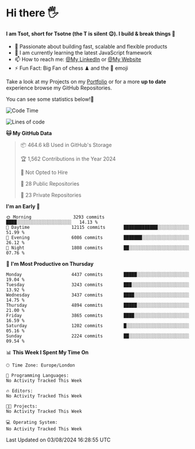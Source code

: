 # Hi there :raised_hand_with_fingers_splayed:
#### I am Tsot, short for Tsotne (the T is silent :wink:). I build & break things :space_invader:
- :telescope: Passionate about building fast, scalable and flexible products
- :seedling: I am currently learning the latest JavaScript framework 
- :mailbox: How to reach me: [@My LinkedIn](https://www.linkedin.com/in/tsotne-gvadzabia/) or [@My Website](https://tsotne.co.uk/contact)
- :zap: Fun Fact: Big Fan of chess ♟ and the 👾 emoji

Take a look at my Projects on my [Portfolio](https://tsotne.co.uk/) or for a more **up to date** experience browse my GitHub Repositories.

You can see some statistics below!:space_invader:
<!--START_SECTION:waka-->
![Code Time](http://img.shields.io/badge/Code%20Time-761%20hrs%202%20mins-blue)

![Lines of code](https://img.shields.io/badge/From%20Hello%20World%20I%27ve%20Written-9.2%20million%20lines%20of%20code-blue)

**🐱 My GitHub Data** 

> 📦 464.6 kB Used in GitHub's Storage 
 > 
> 🏆 1,562 Contributions in the Year 2024
 > 
> 🚫 Not Opted to Hire
 > 
> 📜 28 Public Repositories 
 > 
> 🔑 23 Private Repositories 
 > 
**I'm an Early 🐤** 

```text
🌞 Morning                3293 commits        ████░░░░░░░░░░░░░░░░░░░░░   14.13 % 
🌆 Daytime                12115 commits       █████████████░░░░░░░░░░░░   51.99 % 
🌃 Evening                6086 commits        ███████░░░░░░░░░░░░░░░░░░   26.12 % 
🌙 Night                  1808 commits        ██░░░░░░░░░░░░░░░░░░░░░░░   07.76 % 
```
📅 **I'm Most Productive on Thursday** 

```text
Monday                   4437 commits        █████░░░░░░░░░░░░░░░░░░░░   19.04 % 
Tuesday                  3243 commits        ███░░░░░░░░░░░░░░░░░░░░░░   13.92 % 
Wednesday                3437 commits        ████░░░░░░░░░░░░░░░░░░░░░   14.75 % 
Thursday                 4894 commits        █████░░░░░░░░░░░░░░░░░░░░   21.00 % 
Friday                   3865 commits        ████░░░░░░░░░░░░░░░░░░░░░   16.59 % 
Saturday                 1202 commits        █░░░░░░░░░░░░░░░░░░░░░░░░   05.16 % 
Sunday                   2224 commits        ██░░░░░░░░░░░░░░░░░░░░░░░   09.54 % 
```


📊 **This Week I Spent My Time On** 

```text
🕑︎ Time Zone: Europe/London

💬 Programming Languages: 
No Activity Tracked This Week

🔥 Editors: 
No Activity Tracked This Week

🐱‍💻 Projects: 
No Activity Tracked This Week

💻 Operating System: 
No Activity Tracked This Week
```


 Last Updated on 03/08/2024 16:28:55 UTC
<!--END_SECTION:waka-->
